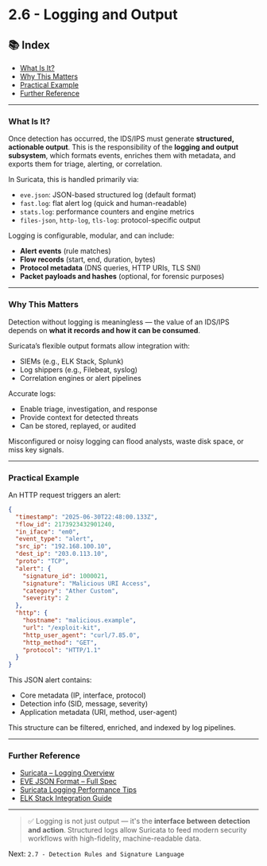 # 2.6 - Logging and Output

## 📚 Index

- [What Is It?](#what-is-it)
- [Why This Matters](#why-this-matters)
- [Practical Example](#practical-example)
- [Further Reference](#further-reference)

---

### What Is It?

Once detection has occurred, the IDS/IPS must generate **structured, actionable output**. This is the responsibility of the **logging and output subsystem**, which formats events, enriches them with metadata, and exports them for triage, alerting, or correlation.

In Suricata, this is handled primarily via:

- `eve.json`: JSON-based structured log (default format)
- `fast.log`: flat alert log (quick and human-readable)
- `stats.log`: performance counters and engine metrics
- `files-json`, `http-log`, `tls-log`: protocol-specific output

Logging is configurable, modular, and can include:

- **Alert events** (rule matches)
- **Flow records** (start, end, duration, bytes)
- **Protocol metadata** (DNS queries, HTTP URIs, TLS SNI)
- **Packet payloads and hashes** (optional, for forensic purposes)

---

### Why This Matters

Detection without logging is meaningless — the value of an IDS/IPS depends on **what it records and how it can be consumed**.

Suricata’s flexible output formats allow integration with:

- SIEMs (e.g., ELK Stack, Splunk)
- Log shippers (e.g., Filebeat, syslog)
- Correlation engines or alert pipelines

Accurate logs:

- Enable triage, investigation, and response
- Provide context for detected threats
- Can be stored, replayed, or audited

Misconfigured or noisy logging can flood analysts, waste disk space, or miss key signals.

---

### Practical Example

An HTTP request triggers an alert:

```json
{
  "timestamp": "2025-06-30T22:48:00.133Z",
  "flow_id": 2173923432901240,
  "in_iface": "em0",
  "event_type": "alert",
  "src_ip": "192.168.100.10",
  "dest_ip": "203.0.113.10",
  "proto": "TCP",
  "alert": {
    "signature_id": 1000021,
    "signature": "Malicious URI Access",
    "category": "Ather Custom",
    "severity": 2
  },
  "http": {
    "hostname": "malicious.example",
    "url": "/exploit-kit",
    "http_user_agent": "curl/7.85.0",
    "http_method": "GET",
    "protocol": "HTTP/1.1"
  }
}
```

This JSON alert contains:

- Core metadata (IP, interface, protocol)
- Detection info (SID, message, severity)
- Application metadata (URI, method, user-agent)

This structure can be filtered, enriched, and indexed by log pipelines.

---

### Further Reference

- [Suricata – Logging Overview](https://docs.suricata.io/en/latest/output/index.html)
- [EVE JSON Format – Full Spec](https://docs.suricata.io/en/latest/output/eve/eve-json-output.html)
- [Suricata Logging Performance Tips](https://docs.suricata.io/en/latest/performance/logging.html)
- [ELK Stack Integration Guide](https://suricata.readthedocs.io/en/latest/output/log-stash.html)

---

> ✅ Logging is not just output — it's the **interface between detection and action**. Structured logs allow Suricata to feed modern security workflows with high-fidelity, machine-readable data.

Next: `2.7 - Detection Rules and Signature Language`
